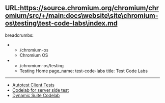 URL:https://source.chromium.org/chromium/chromium/src/+/main:docs\website\site\chromium-os\testing\test-code-labs\index.md
---
breadcrumbs:
- - /chromium-os
  - Chromium OS
- - /chromium-os/testing
  - Testing Home
page_name: test-code-labs
title: Test Code Labs
---

*   [Autotest Client
            Tests](/chromium-os/developer-library/training/codelabs/autotest-client-tests)
*   [Codelab for server side
            test](/chromium-os/developer-library/training/codelabs/server-side-test)
*   [Dynamic Suite
            Codelab](/chromium-os/developer-library/training/codelabs/dynamic-suite-codelab)
